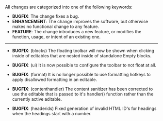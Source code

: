 All changes are categorized into one of the following keywords:

- **BUGFIX**: The change fixes a bug.
- **ENHANCEMENT**: The change improves the software, but otherwise makes no
                   functional change to any feature.
- **FEATURE**: The change introduces a new feature, or modifies the function,
               usage, or intent of an existing one.

----

- **BUGFIX**: (blocks) The floating toolbar will now be shown when clicking
              inside of editables that are nested inside of standalone Empty
              blocks.

- **BUGFIX**: (ui) It is now possible to configure the toolbar to not float at
              all.

- **BUGFIX**: (format) It is no longer possible to use formatting hotkeys to
              apply disallowed formatting in an editable.

- **BUGFIX**: (contenthandler) The content sanitizer has been corrected to use
              the editable that is passed to it's handler() function rather than
              the currently active aditable.

- **BUGFIX**: (headerids) Fixed generation of invalid HTML ID's for headings when
              the headings start with a number.
